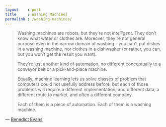 ```yaml
---
layout    : post
title     : Washing Machines
permalink : /washing-machines/
---
```



> Washing machines are robots, but they're not *intelligent*. They don't know
> what water or clothes are. Moreover, they're not general purpose even in the
> narrow domain of washing - you can't put dishes in a washing machine, nor
> clothes in a dishwasher (or rather, you can, but you won’t get the result you
> want).
> 
> They're just another kind of automation, no different conceptually to a
> conveyor belt or a pick-and-place machine.
> 
> Equally, machine learning lets us solve classes of problem that computers
> could not usefully address before, but each of those problems will require a
> different implementation, and different data, a different route to market, and
> often a different company.
> 
> Each of them is a piece of automation. Each of them is a washing machine. 

&mdash; [Benedict Evans](https://www.ben-evans.com/benedictevans/2018/06/22/ways-to-think-about-machine-learning-8nefy)
